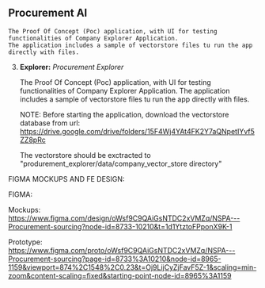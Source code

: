 ## Procurement AI

    The Proof Of Concept (Poc) application, with UI for testing functionalities of Company Explorer Application.
    The application includes a sample of vectorstore files tu run the app directly with files.


3. **Explorer:** _Procurement Explorer_
    
    The Proof Of Concept (Poc) application, with UI for testing functionalities of Company Explorer Application.
    The application includes a sample of vectorstore files tu run the app directly with files.
    
    
     NOTE: Before starting the application, download the vectorstore database from url:
          https://drive.google.com/drive/folders/15F4Wj4YAt4FK2Y7aQNpetIYvf5ZZ8pRc

     The vectorstore should be exctracted to "produrement_explorer/data/company_vector_store directory"


    
FIGMA MOCKUPS AND FE DESIGN:

FIGMA:

Mockups:
https://www.figma.com/design/oWsf9C9QAiGsNTDC2xVMZq/NSPA---Procurement-sourcing?node-id=8733-10210&t=1d1YtztoFPponX9K-1

Prototype:
https://www.figma.com/proto/oWsf9C9QAiGsNTDC2xVMZq/NSPA---Procurement-sourcing?page-id=8733%3A10210&node-id=8965-1159&viewport=874%2C1548%2C0.23&t=Oj9LijCyZjFavF5Z-1&scaling=min-zoom&content-scaling=fixed&starting-point-node-id=8965%3A1159
